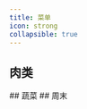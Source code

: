 ```yaml
---
title: 菜单
icon: strong
collapsible: true
---
```


## 肉类
<OrderFood :list="meatList"/>
## 蔬菜
<OrderFood :list="vegetableList"/>
## 周末
<OrderFood :list="weekendList"/>
<script setup lang="ts">
import OrderFood from '@source/components/OrderFood.vue'
const meatList = [
    '剁椒蒸排骨', '小炒黄牛肉','煎鸡翅','爆炒虾仁','清蒸鲈鱼','花甲鸡蛋豆腐娃娃菜', '红烧罗非鱼(L)', '小炒肉', '鸡腿扒', '爆炒花甲', '油焖大虾', '砂锅粥', '盐焗鸡', '白粥套餐', '隔水蒸鸡腿', '炒米粉', '炒饭', '虾仁滑蛋', '滑蛋牛肉'
]
const vegetableList = [
    '蒜蓉娃娃菜', '蒜蓉生菜','蒸茄子','爆炒菠菜','西兰花炒鸡蛋','白灼菜心'
]
const weekendList = [
    '牛肉火锅','椰子鸡','海鲜火锅','火锅','烧烤(外)','烤鱼(外)','外面吃','炒菜'
]
</script>
